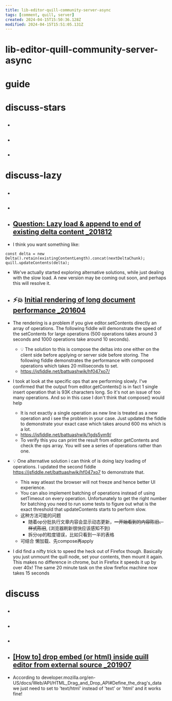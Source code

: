 ```yaml
---
title: lib-editor-quill-community-server-async
tags: [comment, quill, server]
created: 2024-04-15T15:50:36.128Z
modified: 2024-04-15T15:51:05.131Z
---
```


# lib-editor-quill-community-server-async

# guide

# discuss-stars
- ## 

- ## 

- ## 
# discuss-lazy
- ## 

- ## 

- ## [Question: Lazy load & append to end of existing delta content _201812](https://github.com/quilljs/quill/issues/2417)
- I think you want something like:

```JS
const delta = new Delta().retain(existingContentLength).concat(nextDeltaChunk);
quill.updateContents(delta);
```

- We've actually started exploring alternative solutions, while just dealing with the slow load. A new version may be coming out soon, and perhaps this will resolve it.

- ## ⚡️💥 [Initial rendering of long document performance _201604](https://github.com/quilljs/quill/issues/627)
- The rendering is a problem if you give editor.setContents directly an array of operations. The following fiddle will demonstrate the speed of the setContents for large operations (500 operations takes around 3 seconds and 1000 operations take around 10 seconds).
  - 💡 The solution to this is compose the deltas into one either on the client side before applying or server side before storing. The following fiddle demonstrates the performance with composed operations which takes 20 milliseconds to set.
  - https://jsfiddle.net/battuashwik/hf047xo7/

- I took at look at the specific ops that are performing slowly. I've confirmed that the output from editor.getContents() is in fact 1 single insert operation that is 93K characters long. So it's not an issue of too many operations. And so in this case I don't think that compose() would help
  - It is not exactly a single operation as new line is treated as a new operation and i see the problem in your case. Just updated the fiddle to demonstrate your exact case which takes around 600 ms which is a lot.
  - https://jsfiddle.net/battuashwik/1gds5ym9/
  - To verify this you can print the result from editor.getContents and check the ops array. You will see a series of operations rather than one.

- 💡 One alternative solution i can think of is doing lazy loading of operations. I updated the second fiddle https://jsfiddle.net/battuashwik/hf047xo7 to demonstrate that. 
  - This way atleast the browser will not freeze and hence better UI experience. 
  - You can also implement batching of operations instead of using setTimeout on every operation. Unfortunately to get the right number for batching you need to run some tests to figure out what is the exact threshold that updateContents starts to perform slow.
  - 这种方法可能的问题
    - 随着op分批执行文章内容会显示动态更新，~~一开始看到的内容陈旧、样式陈旧~~, (浏览器刷新很快应该感知不到)
    - 拆分op的粒度错误，比如只看到一半的表格
  - 可结合 懒加载、先compose再apply

- I did find a nifty trick to speed the heck out of Firefox though. Basically you just unmount the quill node, set your contents, then mount it again. This makes no difference in chrome, but in Firefox it speeds it up by over 40x! The same 20 minute task on the slow firefox machine now takes 15 seconds
# discuss
- ## 

- ## 

- ## 

- ## [[How to] drop embed (or html) inside quill editor from external source _201907](https://github.com/quilljs/quill/issues/2668)
- According to developer.mozilla.org/en-US/docs/Web/API/HTML_Drag_and_Drop_API#Define_the_drag's_data we just need to set to 'text/html' instead of 'text' or 'html' and it works fine!
